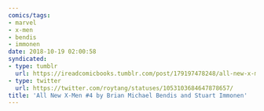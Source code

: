 ```yaml
---
comics/tags:
- marvel
- x-men
- bendis
- immonen
date: 2018-10-19 02:00:58
syndicated:
- type: tumblr
  url: https://ireadcomicbooks.tumblr.com/post/179197478248/all-new-x-men-4-by-brian-michael-bendis-and
- type: twitter
  url: https://twitter.com/roytang/statuses/1053103684647878657/
title: 'All New X-Men #4 by Brian Michael Bendis and Stuart Immonen'
---
```


